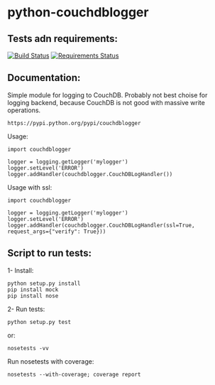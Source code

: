 python-couchdblogger
====================

Tests adn requirements:
-----------------------

[![Build Status](https://drone.io/github.com/FedeG/python-couchdblogger/status.png)](https://drone.io/github.com/FedeG/python-couchdblogger/latest) [![Requirements Status](https://requires.io/github/FedeG/python-couchdblogger/requirements.svg?branch=master)](https://requires.io/github/FedeG/python-couchdblogger/requirements/?branch=master)

Documentation:
--------------

Simple module for logging to CouchDB. 
Probably not best choise for logging backend, because CouchDB is not good with massive write operations. 

    https://pypi.python.org/pypi/couchdblogger

Usage:

    import couchdblogger

    logger = logging.getLogger('mylogger')
    logger.setLevel('ERROR')
    logger.addHandler(couchdblogger.CouchDBLogHandler())
   
Usage with ssl:

    import couchdblogger

    logger = logging.getLogger('mylogger')
    logger.setLevel('ERROR')
    logger.addHandler(couchdblogger.CouchDBLogHandler(ssl=True, request_args={"verify": True}))

Script to run tests:
--------------------

1- Install:

    python setup.py install
    pip install mock
    pip install nose

2- Run tests:

    python setup.py test

  or:

    nosetests -vv

Run nosetests with coverage:

    nosetests --with-coverage; coverage report
